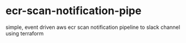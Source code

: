 # ecr-scan-notification-pipe
simple, event driven aws ecr scan notification pipeline to slack channel using terraform
